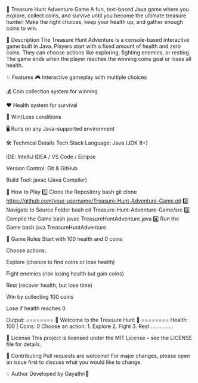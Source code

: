 🎯 Treasure Hunt Adventure Game
A fun, text-based Java game where you explore, collect coins, and survive until you become the ultimate treasure hunter!
Make the right choices, keep your health up, and gather enough coins to win.

📜 Description
The Treasure Hunt Adventure is a console-based interactive game built in Java.
Players start with a fixed amount of health and zero coins.
They can choose actions like exploring, fighting enemies, or resting.
The game ends when the player reaches the winning coins goal or loses all health.

✨ Features
🎮 Interactive gameplay with multiple choices

💰 Coin collection system for winning

❤️ Health system for survival

🎯 Win/Loss conditions

🖥 Runs on any Java-supported environment

🛠 Technical Details
Tech Stack
Language: Java (JDK 8+)

IDE: IntelliJ IDEA / VS Code / Eclipse

Version Control: Git & GitHub

Build Tool: javac (Java Compiler)

🚀 How to Play
1️⃣ Clone the Repository
bash
git clone https://github.com/your-username/Treasure-Hunt-Adventure-Game.git
2️⃣ Navigate to Source Folder
bash
cd Treasure-Hunt-Adventure-Game/src
3️⃣ Compile the Game
bash
javac TreasureHuntAdventure.java
4️⃣ Run the Game
bash
java TreasureHuntAdventure

📌 Game Rules
Start with 100 health and 0 coins

Choose actions:

Explore (chance to find coins or lose health)

Fight enemies (risk losing health but gain coins)

Rest (recover health, but lose time)

Win by collecting 100 coins

Lose if health reaches 0

Output:
======== 🎉 Welcome to the Treasure Hunt 🎉 ========
Health: 100 | Coins: 0
Choose an action: 1. Explore  2. Fight  3. Rest
...............

📄 License
This project is licensed under the MIT License – see the LICENSE file for details.

🤝 Contributing
Pull requests are welcome! For major changes, please open an issue first to discuss what you would like to change.

💡 Author
Developed by Gayathri🚀
